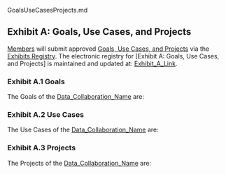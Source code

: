GoalsUseCasesProjects.md

## Exhibit A: Goals, Use Cases, and Projects
[Members](Definition) will submit approved [Goals, Use Cases, and Projects](Exhibit) via the [Exhibits Registry](Exhibit). The electronic registry for [Exhibit A: Goals, Use Cases, and Projects] is maintained and updated at: [Exhibit_A_Link](Input).

### Exhibit A.1 Goals
The Goals of the [Data_Collaboration_Name](Input) are:

### Exhibit A.2 Use Cases
The Use Cases of the [Data_Collaboration_Name](Input) are:

### Exhibit A.3 Projects
The Projects of the [Data_Collaboration_Name](Input) are:

